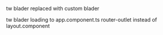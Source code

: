 tw blader replaced with custom blader

tw blader loading to app.component.ts router-outlet instead of layout.component
